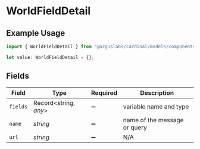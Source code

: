 # WorldFieldDetail

## Example Usage

```typescript
import { WorldFieldDetail } from "@arguslabs/cardinal/models/components";

let value: WorldFieldDetail = {};
```

## Fields

| Field                        | Type                         | Required                     | Description                  |
| ---------------------------- | ---------------------------- | ---------------------------- | ---------------------------- |
| `fields`                     | Record<string, *any*>        | :heavy_minus_sign:           | variable name and type       |
| `name`                       | *string*                     | :heavy_minus_sign:           | name of the message or query |
| `url`                        | *string*                     | :heavy_minus_sign:           | N/A                          |